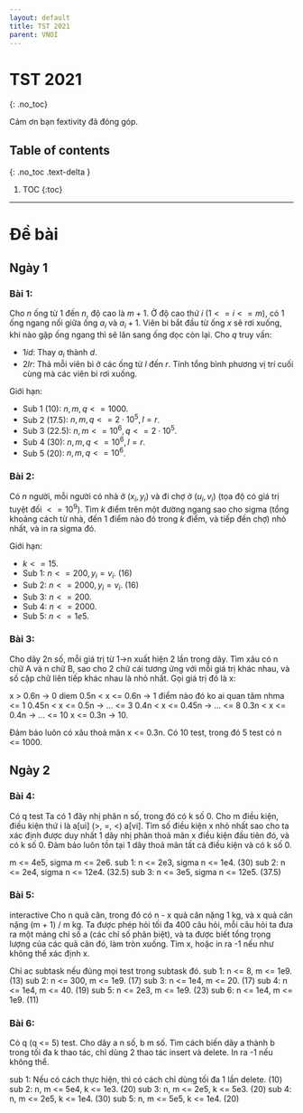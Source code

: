 ```yaml
---
layout: default
title: TST 2021
parent: VNOI
---
```

# TST 2021
{: .no_toc}

Cảm ơn bạn fextivity đã đóng góp.

## Table of contents
{: .no_toc .text-delta }

1. TOC
{:toc}

----

# Đề bài

##  Ngày 1 

### Bài 1:
Cho $n$ ống từ $1$ đến $n$, độ cao là $m + 1$. Ở độ cao thứ $i$ ($1 <= i <= m$), có 1 ống ngang nối giữa ống $a_i$ và $a_i + 1$.
Viên bi bắt đầu từ ống $x$ sẽ rơi xuống, khi nào gặp ống ngang thì sẽ lăn sang ống dọc còn lại. Cho $q$ truy vấn:
- $1 i d$: Thay $a_i$ thành $d$.
- $2 l r$: Thả mỗi viên bi ở các ống từ $l$ đến $r$. Tính tổng bình phương vị trí cuối cùng mà các viên bi rơi xuống.

Giới hạn:
- Sub 1 (10): $n, m, q <= 1000$.
- Sub 2 (17.5): $n, m, q <= 2 \cdot 10^5, l = r$.
- Sub 3 (22.5): $n, m <= 10^6, q <= 2 \cdot 10^5$.
- Sub 4 (30): $n, m, q <= 10^6, l = r$.
- Sub 5 (20): $n, m, q <= 10^6$.

### Bài 2:
Có $n$ người, mỗi người có nhà ở $(x_i, y_i)$ và đi chợ ở $(u_i, v_i)$ (tọa độ có giá trị tuyệt đối $<= 10^9$). 
Tìm $k$ điểm trên một đường ngang sao cho sigma (tổng khoảng cách từ nhà, đến 1 điểm nào đó trong $k$ điểm, và tiếp đến chợ) nhỏ nhất, và in ra sigma đó.

Giới hạn:
- $k <= 15$.
- Sub 1: $n <= 200, y_i = v_i$. (16)
- Sub 2: $n <= 2000, y_i = v_i$. (16)
- Sub 3: $n <= 200$.
- Sub 4: $n <= 2000$.
- Sub 5: $n <= 1e5$.

### Bài 3:
Cho dãy 2n số, mỗi giá trị từ 1->n xuất hiện 2 lần trong dãy. Tìm xâu có n chữ A và n chữ B, sao cho 2 chữ cái tương ứng với mỗi giá trị khác nhau, và số cặp chữ liên tiếp khác nhau là nhỏ nhất. Gọi giá trị đó là x:

x > 0.6n -> 0 diem
0.5n < x <= 0.6n -> 1 điểm nào đó ko ai quan tâm nhma <= 1
0.45n < x <= 0.5n -> ... <= 3
0.4n < x <= 0.45n -> ... <= 8
0.3n < x <= 0.4n -> ... <= 10
x <= 0.3n -> 10.

Đảm bảo luôn có xâu thoả mãn x <= 0.3n.
Có 10 test, trong đó 5 test có n <= 1000.

## Ngày 2

### Bài 4:
Có q test
Ta có 1 đãy nhị phân n số, trong đó có k số 0.
Cho m điều kiện, điều kiện thứ i là a[ui] (>, =, <) a[vi].
Tìm số điều kiện x nhỏ nhất sao cho ta xác định được duy nhất 1 dãy nhị phân thoả mãn x điều kiện đầu tiên đó, và có k số 0.
Đảm bảo luôn tồn tại 1 dãy thoả mãn tất cả điều kiện và có k số 0.

m <= 4e5, sigma m <= 2e6.
sub 1: n <= 2e3, sigma n <= 1e4. (30)
sub 2: n <= 2e4, sigma n <= 12e4. (32.5)
sub 3: n <= 3e5, sigma n <= 12e5. (37.5)

### Bài 5:
interactive
Cho n quả cân, trong đó có n - x quả cân nặng 1 kg, và x quả cân nặng (m + 1) / m kg. Ta được phép hỏi tối đa 400 câu hỏi, mỗi câu hỏi ta đưa ra một mảng chỉ số a (các chỉ số phân biệt), và ta được biết tổng trọng lượng của các quả cân đó, làm tròn xuống. Tìm x, hoặc in ra -1 nếu như không thể xác định x.

Chỉ ac subtask nếu đúng mọi test trong subtask đó.
sub 1: n <= 8, m <= 1e9. (13)
sub 2: n <= 300, m <= 1e9. (17)
sub 3: n <= 1e4, m <= 20. (17)
sub 4: n <= 1e4, m <= 40. (19)
sub 5: n <= 2e3, m <= 1e9. (23)
sub 6: n <= 1e4, m <= 1e9. (11)

### Bài 6:
Có q (q <= 5) test.
Cho dãy a n số, b m số. Tìm cách biến dãy a thành b trong tối đa k thao tác, chỉ dùng 2 thao tác insert và delete. In ra -1 nếu không thể.

sub 1: Nếu có cách thực hiện, thì có cách chỉ dùng tối đa 1 lần delete. (10)
sub 2: n, m <= 5e4, k <= 1e3. (20)
sub 3: n, m <= 2e5, k <= 5e3. (20)
sub 4: n, m <= 2e5, k <= 1e4. (30)
sub 5: n, m <= 5e5, k <= 1e4. (20)
